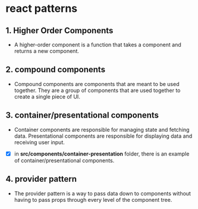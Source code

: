 # react patterns
## 1. Higher Order Components
- A higher-order component is a function that takes a component and returns a new component.

## 2. compound components
- Compound components are components that are meant to be used together. They are a group of components that are used together to create a single piece of UI.

## 3. container/presentational components
- Container components are responsible for managing state and fetching data. Presentational components are responsible for displaying data and receiving user input.
- [x] in **src/components/container-presentation** folder, there is an example of container/presentational components.

## 4. provider pattern
- The provider pattern is a way to pass data down to components without having to pass props through every level of the component tree.
